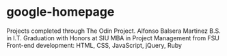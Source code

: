 # google-homepage
Projects completed through The Odin Project.
Alfonso Balsera Martinez 
B.S. in I.T. Graduation with Honors at SIU
MBA in Project Management from FSU
Front-end development: HTML, CSS, JavaScript, jQuery, Ruby
